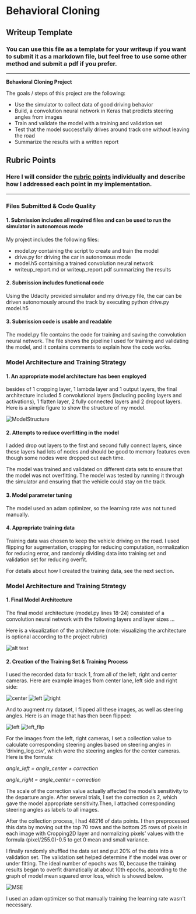# **Behavioral Cloning** 

## Writeup Template

### You can use this file as a template for your writeup if you want to submit it as a markdown file, but feel free to use some other method and submit a pdf if you prefer.

---

**Behavioral Cloning Project**

The goals / steps of this project are the following:
* Use the simulator to collect data of good driving behavior
* Build, a convolution neural network in Keras that predicts steering angles from images
* Train and validate the model with a training and validation set
* Test that the model successfully drives around track one without leaving the road
* Summarize the results with a written report


[//]: # (Image References)

[image1]: ./examples/center_2016_12_01_13_30_48_287.jpg
[image2]: ./examples/left_2016_12_01_13_30_48_287.jpg
[image3]: ./examples/right_2016_12_01_13_30_48_287.jpg
[image4]: ./examples/left_flip.jpg
[image5]: ./examples/MSE.png
[image6]: ./examples/ModelStructure.jpg 
[image7]: ./examples/placeholder_small.png "Flipped Image"

## Rubric Points
### Here I will consider the [rubric points](https://review.udacity.com/#!/rubrics/432/view) individually and describe how I addressed each point in my implementation.  

---
### Files Submitted & Code Quality

#### 1. Submission includes all required files and can be used to run the simulator in autonomous mode

My project includes the following files:
* model.py containing the script to create and train the model
* drive.py for driving the car in autonomous mode
* model.h5 containing a trained convolution neural network 
* writeup_report.md or writeup_report.pdf summarizing the results

#### 2. Submission includes functional code
Using the Udacity provided simulator and my drive.py file, the car can be driven autonomously around the track by executing 
python drive.py model.h5

#### 3. Submission code is usable and readable

The model.py file contains the code for training and saving the convolution neural network. The file shows the pipeline I used for training and validating the model, and it contains comments to explain how the code works.

### Model Architecture and Training Strategy

#### 1. An appropriate model architecture has been employed

besides of 1 cropping layer, 1 lambda layer and 1 output layers, the final architecture included 5 convolutional layers (including pooling layers and activations), 1 flatten layer, 2 fully connected layers and 2 dropout layers. Here is a simple figure to show the structure of my model.

![ModelStructure][image6]

#### 2. Attempts to reduce overfitting in the model

I added drop out layers to the first and second fully connect layers, since these layers had lots of nodes and should be good to memory features even though some nodes were dropped out each time. 

The model was trained and validated on different data sets to ensure that the model was not overfitting. The model was tested by running it through the simulator and ensuring that the vehicle could stay on the track.

#### 3. Model parameter tuning

The model used an adam optimizer, so the learning rate was not tuned manually.

#### 4. Appropriate training data

Training data was chosen to keep the vehicle driving on the road. I used flipping for augmentation, cropping for reducing computation, normalization for reducing error, and randomly dividing data into training set and validation set for reducing overfit.

For details about how I created the training data, see the next section. 

### Model Architecture and Training Strategy

#### 1. Final Model Architecture

The final model architecture (model.py lines 18-24) consisted of a convolution neural network with the following layers and layer sizes ...

Here is a visualization of the architecture (note: visualizing the architecture is optional according to the project rubric)

![alt text][image1]

#### 2. Creation of the Training Set & Training Process

I used the recorded data for track 1, from all of the left, right and center cameras. Here are example images from center lane, left side and right side:

![center][image1] ![left][image2] ![right][image3]

And to augment my dataset, I flipped all these images, as well as steering angles. Here is an image that has then been flipped:

![left][image2] ![left_flip][image4]

For the images from the left, right cameras, I set a collection value to calculate corresponding steering angles based on steering angles in ‘driving_log.csv’, which were the steering angles for the center cameras. Here is the formula:

_angle_left = angle_center + correction_

_angle_right = angle_center – correction_

The scale of the correction value actually affected the model’s sensitivity to the departure angle. After several trials, I set the correction as 2, which gave the model appropriate sensitivity.Then, I attached corresponding steering angles as labels to all images.

After the collection process, I had 48216 of data points. I then preprocessed this data by moving out the top 70 rows and the bottom 25 rows of pixels in each image with Cropping2D layer and normalizing pixels’ values with the formula (pixel/255.0)-0.5 to get 0 mean and small variance.

I finally randomly shuffled the data set and put 20% of the data into a validation set. 
The validation set helped determine if the model was over or under fitting. The ideal number of epochs was 10, because the training results began to overfit dramatically at about 10th epochs, according to the graph of model mean squared error loss, which is showed below.

![MSE][image5]

I used an adam optimizer so that manually training the learning rate wasn't necessary.

